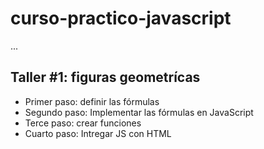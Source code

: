 # curso-practico-javascript
...

## Taller #1: figuras geometrícas

- Primer paso: definir las fórmulas
- Segundo paso:  Implementar las fórmulas en JavaScript
- Terce paso: crear funciones
- Cuarto paso: Intregar JS con HTML